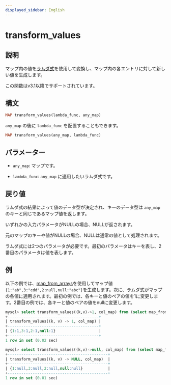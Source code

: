 ```yaml
---
displayed_sidebar: English
---
```


# transform_values

## 説明

マップ内の値を[ラムダ式](../Lambda_expression.md)を使用して変換し、マップ内の各エントリに対して新しい値を生成します。

この関数はv3.1以降でサポートされています。

## 構文

```Haskell
MAP transform_values(lambda_func, any_map)
```

`any_map` の後に `lambda_func` を配置することもできます。

```Haskell
MAP transform_values(any_map, lambda_func)
```

## パラメーター

- `any_map`: マップです。

- `lambda_func`: `any_map` に適用したいラムダ式です。

## 戻り値

ラムダ式の結果によって値のデータ型が決定され、キーのデータ型は `any_map` のキーと同じであるマップ値を返します。

いずれかの入力パラメータがNULLの場合、NULLが返されます。

元のマップのキーや値がNULLの場合、NULLは通常の値として処理されます。

ラムダ式には2つのパラメータが必要です。最初のパラメータはキーを表し、2番目のパラメータは値を表します。

## 例

以下の例では、[map_from_arrays](map_from_arrays.md)を使用してマップ値`{1:"ab",3:"cdd",2:null,null:"abc"}`を生成します。次に、ラムダ式がマップの各値に適用されます。最初の例では、各キーと値のペアの値を1に変更します。2番目の例では、各キーと値のペアの値をnullに変更します。

```SQL
mysql> select transform_values((k,v)->1, col_map) from (select map_from_arrays([1,3,null,2,null],['ab','cdd',null,null,'abc']) as col_map)A;
+----------------------------------------+
| transform_values((k, v) -> 1, col_map) |
+----------------------------------------+
| {1:1,3:1,2:1,null:1}                   |
+----------------------------------------+
1 row in set (0.02 sec)

mysql> select transform_values((k,v)->null, col_map) from (select map_from_arrays([1,3,null,2,null],['ab','cdd',null,null,'abc']) as col_map)A;
+--------------------------------------------+
| transform_values((k, v) -> NULL, col_map)  |
+--------------------------------------------+
| {1:null,3:null,2:null,null:null}           |
+--------------------------------------------+
1 row in set (0.01 sec)
```
